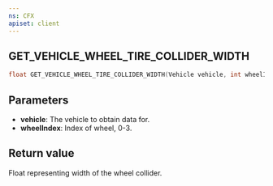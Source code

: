 ```yaml
---
ns: CFX
apiset: client
---
```

## GET_VEHICLE_WHEEL_TIRE_COLLIDER_WIDTH

```c
float GET_VEHICLE_WHEEL_TIRE_COLLIDER_WIDTH(Vehicle vehicle, int wheelIndex);
```


## Parameters
* **vehicle**: The vehicle to obtain data for.
* **wheelIndex**: Index of wheel, 0-3.

## Return value
Float representing width of the wheel collider.